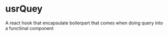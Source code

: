 # usrQuey
A react hook that encapsulate boilerpart that comes when doing query into a functiinal component 
